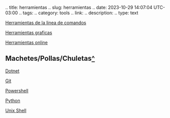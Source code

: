.. title: herramientas
.. slug: herramientas
.. date: 2023-10-29 14:07:04 UTC-03:00
.. tags: 
.. category: tools
.. link: 
.. description: 
.. type: text


[Herramientas de la linea de comandos](link://slug/herramientas-de-la-linea-de-comandos)

[Herramientas graficas](link://slug/herramientas-graficas)

[Herramientas online](link://slug/herramientas-online)

## Machetes/Pollas/Chuletas[^](https://dictionary.cambridge.org/dictionary/english-spanish/cheat-sheet)

[Dotnet](link://slug/dotnet)

[Git](link://slug/git)

[Powershell](link://slug/powershell)

[Python](link://slug/python)

[Unix Shell](link://slug/unix-shell)